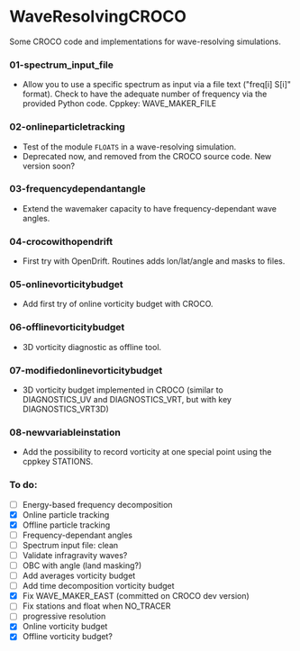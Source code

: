 # WaveResolvingCROCO

Some CROCO code and implementations for wave-resolving simulations.

### 01-spectrum_input_file
- Allow you to use a specific spectrum as input via a file text ("freq[i] S[i]" format). Check to have the adequate number of frequency via the provided Python code. Cppkey: WAVE_MAKER_FILE

### 02-onlineparticletracking
- Test of the module ```FLOATS``` in a wave-resolving simulation.
- Deprecated now, and removed from the CROCO source code. New version soon?

### 03-frequencydependantangle
- Extend the wavemaker capacity to have frequency-dependant wave angles.

### 04-crocowithopendrift
- First try with OpenDrift. Routines adds lon/lat/angle and masks to files.
  
### 05-onlinevorticitybudget
- Add first try of online vorticity budget with CROCO.

### 06-offlinevorticitybudget
- 3D vorticity diagnostic as offline tool.

### 07-modifiedonlinevorticitybudget
- 3D vorticity budget implemented in CROCO (similar to DIAGNOSTICS_UV and DIAGNOSTICS_VRT, but with key DIAGNOSTICS_VRT3D)

### 08-newvariableinstation
- Add the possibility to record vorticity at one special point using the cppkey STATIONS.

### To do: 
- [ ] Energy-based frequency decomposition
- [x] Online particle tracking
- [x] Offline particle tracking
- [ ] Frequency-dependant angles
- [ ] Spectrum input file: clean
- [ ] Validate infragravity waves?
- [ ] OBC with angle (land masking?)
- [ ] Add averages vorticity budget
- [ ] Add time decomposition vorticity budget
- [x] Fix WAVE_MAKER_EAST (committed on CROCO dev version)
- [ ] Fix stations and float when NO_TRACER
- [ ] progressive resolution
- [x] Online vorticity budget
- [x] Offline vorticity budget?
